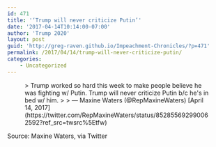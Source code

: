 ```yaml
---
id: 471
title: '‘Trump will never criticize Putin’'
date: '2017-04-14T10:14:00-07:00'
author: 'Trump 2020'
layout: post
guid: 'http://greg-raven.github.io/Impeachment-Chronicles/?p=471'
permalink: /2017/04/14/trump-will-never-criticize-putin/
categories:
    - Uncategorized
---
```


<figure class="wp-block-embed is-type-rich is-provider-twitter wp-block-embed-twitter"><div class="wp-block-embed__wrapper">> Trump worked so hard this week to make people believe he was fighting w/ Putin. Trump will never criticize Putin b/c he's in bed w/ him.
> 
> — Maxine Waters (@RepMaxineWaters) [April 14, 2017](https://twitter.com/RepMaxineWaters/status/852855692990062592?ref_src=twsrc%5Etfw)

<script async="" charset="utf-8" src="https://platform.twitter.com/widgets.js"></script></div></figure>Source: Maxine Waters, via Twitter